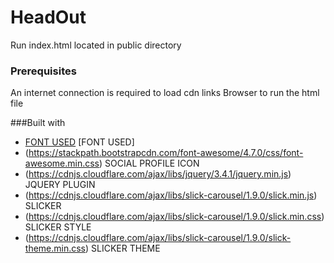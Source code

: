 # HeadOut

Run index.html located in public directory 

### Prerequisites

An internet connection is required to load cdn links
Browser to run the html file

###Built with

* [FONT USED](https://kit.fontawesome.com/a076d05399.js) [FONT USED]
* (https://stackpath.bootstrapcdn.com/font-awesome/4.7.0/css/font-awesome.min.css) SOCIAL PROFILE ICON
* (https://cdnjs.cloudflare.com/ajax/libs/jquery/3.4.1/jquery.min.js) JQUERY PLUGIN
* (https://cdnjs.cloudflare.com/ajax/libs/slick-carousel/1.9.0/slick.min.js) SLICKER 
* (https://cdnjs.cloudflare.com/ajax/libs/slick-carousel/1.9.0/slick.min.css) SLICKER STYLE
* (https://cdnjs.cloudflare.com/ajax/libs/slick-carousel/1.9.0/slick-theme.min.css) SLICKER THEME
